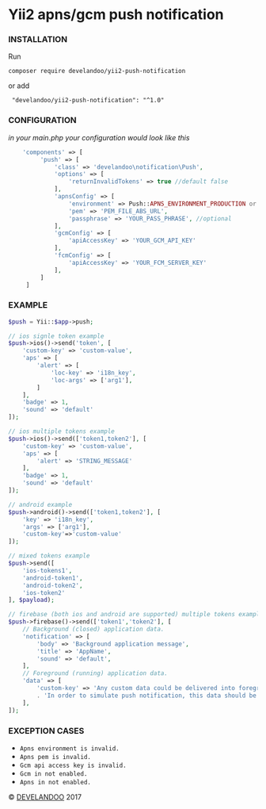 Yii2 apns/gcm push notification 
=================

### INSTALLATION
Run
```
composer require develandoo/yii2-push-notification
```
or add
```
 "develandoo/yii2-push-notification": "^1.0"
```

### CONFIGURATION

*in your main.php your configuration would look like this*

```php
    'components' => [
         'push' => [
             'class' => 'develandoo\notification\Push',
             'options' => [
                 'returnInvalidTokens' => true //default false
             ],
             'apnsConfig' => [
                 'environment' => Push::APNS_ENVIRONMENT_PRODUCTION or Push::APNS_ENVIRONMENT_SANDBOX,
                 'pem' => 'PEM_FILE_ABS_URL',
                 'passphrase' => 'YOUR_PASS_PHRASE', //optional
             ],
             'gcmConfig' => [
                 'apiAccessKey' => 'YOUR_GCM_API_KEY'
             ],
             'fcmConfig' => [
                 'apiAccessKey' => 'YOUR_FCM_SERVER_KEY'
             ],
         ]
     ]
```

### EXAMPLE

```php
$push = Yii::$app->push;

// ios signle token example
$push->ios()->send('token', [
    'custom-key' => 'custom-value',
    'aps' => [
        'alert' => [
            'loc-key' => 'i18n_key',
            'loc-args' => ['arg1'],
        ]
    ],
    'badge' => 1,
    'sound' => 'default'
]);

// ios multiple tokens example
$push->ios()->send(['token1,token2'], [
    'custom-key' => 'custom-value',
    'aps' => [
        'alert' => 'STRING_MESSAGE'
    ],
    'badge' => 1,
    'sound' => 'default'
]);

// android example
$push->android()->send(['token1,token2'], [
    'key' => 'i18n_key',
    'args' => ['arg1'],
    'custom-key'=>'custom-value'
]);

// mixed tokens example
$push->send([
    'ios-tokens1',
    'android-token1',
    'android-token2',
    'ios-token2'
], $payload);

// firebase (both ios and android are supported) multiple tokens example
$push->firebase()->send(['token1','token2'], [
    // Background (closed) application data.
    'notification' => [
        'body' => 'Background application message',
        'title' => 'AppName',
        'sound' => 'default',
    ],
    // Foreground (running) application data.
    'data' => [
        'custom-key' => 'Any custom data could be delivered into foreground application. '
        . 'In order to simulate push notification, this data should be used inside "local notification" by client application.',
    ],
]);
```

### EXCEPTION CASES

- `Apns environment is invalid.`
- `Apns pem is invalid.`
- `Gcm api access key is invalid.`
- `Gcm in not enabled.`
- `Apns in not enabled.`

© [DEVELANDOO](http://develandoo.com) 2017
